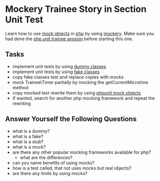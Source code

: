 # Mockery Trainee Story in Section Unit Test

Learn how to use [mock objects](https://en.wikipedia.org/wiki/Mock_object) in [php](http://www.php.net) by using [mockery](https://github.com/padraic/mockery).
Make sure you had done the [php unit trainee session](https://github.com/stevleibelt/trainee/tree/master/unitTest/PHPUnit) before starting this one.

## Tasks

* implement unit tests by using [dummy classes](https://en.wikipedia.org/wiki/Dummy_code)
* implement unit tests by using [fake classes](https://en.wikipedia.org/wiki/Mock_object#Mocks.2C_fakes_and_stubs)
* copy fake classes test and replace copies with mocks
* mock Trainee\Timer partially by mocking the getCurrentMicrotime method
* copy mocked test rewrite them by using [phpunit mock objects](https://phpunit.de/manual/current/en/test-doubles.html#test-doubles.mock-objects)
* if wanted, search for another php mocking framework and repeat the rewriting

## Answer Yourself the Following Questions

* what is a dummy?
* what is a fake?
* what is a stub?
* what is a mock?
* are there any other popular mocking frameworks available for php?
    * what are the differences?
* can you name benefits of using mocks?
* how is a test called, that not uses mocks but real objects?
* are there any limits by using mocks?
